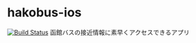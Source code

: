 hakobus-ios
===========
[![Build Status](https://travis-ci.org/oppai/hakobus-ios.png?branch=master)](https://travis-ci.org/oppai/hakobus-ios)
函館バスの接近情報に素早くアクセスできるアプリ
